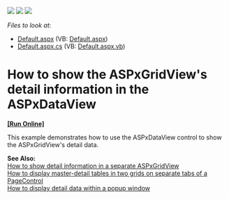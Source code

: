 <!-- default badges list -->
![](https://img.shields.io/endpoint?url=https://codecentral.devexpress.com/api/v1/VersionRange/128542929/10.1.6%2B)
[![](https://img.shields.io/badge/Open_in_DevExpress_Support_Center-FF7200?style=flat-square&logo=DevExpress&logoColor=white)](https://supportcenter.devexpress.com/ticket/details/E2529)
[![](https://img.shields.io/badge/📖_How_to_use_DevExpress_Examples-e9f6fc?style=flat-square)](https://docs.devexpress.com/GeneralInformation/403183)
<!-- default badges end -->
<!-- default file list -->
*Files to look at*:

* [Default.aspx](./CS/WebSite/Default.aspx) (VB: [Default.aspx](./VB/WebSite/Default.aspx))
* [Default.aspx.cs](./CS/WebSite/Default.aspx.cs) (VB: [Default.aspx.vb](./VB/WebSite/Default.aspx.vb))
<!-- default file list end -->
# How to show the ASPxGridView's detail information in the ASPxDataView
<!-- run online -->
**[[Run Online]](https://codecentral.devexpress.com/e2529/)**
<!-- run online end -->


<p>This example demonstrates how to use the ASPxDataView control to show the ASPxGridView's detail data.</p><p><strong>See Also:</strong><br />
<a href="https://www.devexpress.com/Support/Center/p/E70">How to show detail information in a separate ASPxGridView</a><br />
<a href="https://www.devexpress.com/Support/Center/p/E1285">How to display master-detail tables in two grids on separate tabs of a PageControl</a><br />
<a href="https://www.devexpress.com/Support/Center/p/E2193">How to display detail data within a popup window</a></p>

<br/>


